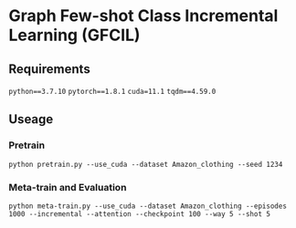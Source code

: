 # Graph Few-shot Class Incremental Learning (GFCIL)
## Requirements
`python==3.7.10`
`pytorch==1.8.1`
`cuda=11.1`
`tqdm==4.59.0`
## Useage
### Pretrain
`python pretrain.py --use_cuda --dataset Amazon_clothing --seed 1234` 
### Meta-train and Evaluation
`python meta-train.py --use_cuda --dataset Amazon_clothing --episodes 1000 --incremental --attention --checkpoint 100 --way 5 --shot 5`
